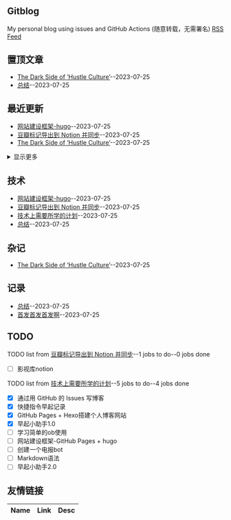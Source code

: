 ## Gitblog
My personal blog using issues and GitHub Actions (随意转载，无需署名)
[RSS Feed](https://raw.githubusercontent.com/Vitowong00/gitblog/master/feed.xml)

## 置顶文章
- [The Dark Side of ‘Hustle Culture’](https://github.com/Vitowong00/gitblog/issues/15)--2023-07-25
- [总结](https://github.com/Vitowong00/gitblog/issues/13)--2023-07-25
## 最近更新
- [网站建设框架-hugo](https://github.com/Vitowong00/gitblog/issues/17)--2023-07-25
- [豆瓣标记导出到 Notion 并同步](https://github.com/Vitowong00/gitblog/issues/16)--2023-07-25
- [The Dark Side of ‘Hustle Culture’](https://github.com/Vitowong00/gitblog/issues/15)--2023-07-25
<details><summary>显示更多</summary>

- [技术上需要所学的计划](https://github.com/Vitowong00/gitblog/issues/14)--2023-07-25
- [总结](https://github.com/Vitowong00/gitblog/issues/13)--2023-07-25
</details>

## 技术
- [网站建设框架-hugo](https://github.com/Vitowong00/gitblog/issues/17)--2023-07-25
- [豆瓣标记导出到 Notion 并同步](https://github.com/Vitowong00/gitblog/issues/16)--2023-07-25
- [技术上需要所学的计划](https://github.com/Vitowong00/gitblog/issues/14)--2023-07-25
- [总结](https://github.com/Vitowong00/gitblog/issues/13)--2023-07-25
## 杂记
- [The Dark Side of ‘Hustle Culture’](https://github.com/Vitowong00/gitblog/issues/15)--2023-07-25
## 记录
- [总结](https://github.com/Vitowong00/gitblog/issues/13)--2023-07-25
- [首发首发首发啊](https://github.com/Vitowong00/gitblog/issues/12)--2023-07-25
## TODO
TODO list from [豆瓣标记导出到 Notion 并同步](https://github.com/Vitowong00/gitblog/issues/16)--1 jobs to do--0 jobs done
- [ ] 影视库notion

TODO list from [技术上需要所学的计划](https://github.com/Vitowong00/gitblog/issues/14)--5 jobs to do--4 jobs done
- [x] 通过用 GitHub 的 Issues 写博客
- [x] 快捷指令早起记录
- [x] GitHub Pages + Hexo搭建个人博客网站
- [x] 早起小助手1.0
- [ ] 学习简单的ob使用
- [ ] 网站建设框架-GitHub Pages + hugo
- [ ] 创建一个电报bot
- [ ] Markdown语法
- [ ] 早起小助手2.0

## 友情链接
| Name | Link | Desc | 
 | ---- | ---- | ---- |
